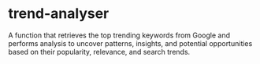 # trend-analyser
A function that retrieves the top trending keywords from Google and performs analysis to uncover patterns, insights, and potential opportunities based on their popularity, relevance, and search trends.

